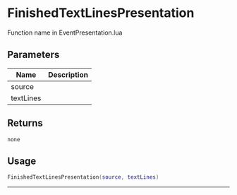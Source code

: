 # FinishedTextLinesPresentation

Function name in EventPresentation.lua

## Parameters

| Name      | Description |
| --------- | ----------- |
| source    |             |
| textLines |             |

## Returns

`none`

## Usage

```lua
FinishedTextLinesPresentation(source, textLines)
```

---
